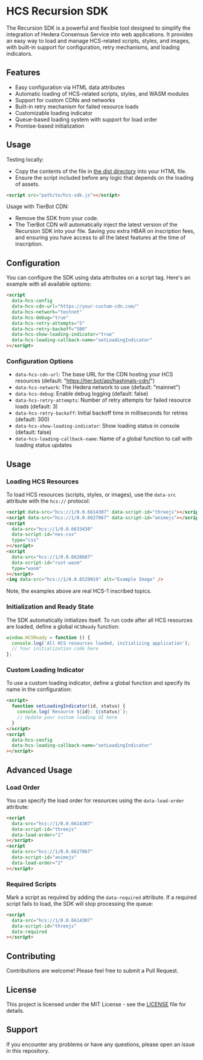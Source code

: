 # HCS Recursion SDK

The Recursion SDK is a powerful and flexible tool designed to simplify the integration of Hedera Consensus Service into web applications. It provides an easy way to load and manage HCS-related scripts, styles, and images, with built-in support for configuration, retry mechanisms, and loading indicators.

## Features

- Easy configuration via HTML data attributes
- Automatic loading of HCS-related scripts, styles, and WASM modules
- Support for custom CDNs and networks
- Built-in retry mechanism for failed resource loads
- Customizable loading indicator
- Queue-based loading system with support for load order
- Promise-based initialization

## Usage

Testing locally:

- Copy the contents of the file in [the dist directory](./dist/hcs-recursion-sdk.js) into your HTML file.
- Ensure the script included before any logic that depends on the loading of assets.

```html
<script src="path/to/hcs-sdk.js"></script>
```

Usage with TierBot CDN:
- Remove the SDK from your code.
- The TierBot CDN will automatically inject the latest version of the Recursion SDK into your file. Saving you extra HBAR on inscription fees, and ensuring you have access to all the latest features at the time of inscription.

## Configuration

You can configure the SDK using data attributes on a script tag. Here's an example with all available options:

```html
<script
  data-hcs-config
  data-hcs-cdn-url="https://your-custom-cdn.com/"
  data-hcs-network="testnet"
  data-hcs-debug="true"
  data-hcs-retry-attempts="5"
  data-hcs-retry-backoff="500"
  data-hcs-show-loading-indicator="true"
  data-hcs-loading-callback-name="setLoadingIndicator"
></script>
```

### Configuration Options

- `data-hcs-cdn-url`: The base URL for the CDN hosting your HCS resources (default: "https://tier.bot/api/hashinals-cdn/")
- `data-hcs-network`: The Hedera network to use (default: "mainnet")
- `data-hcs-debug`: Enable debug logging (default: false)
- `data-hcs-retry-attempts`: Number of retry attempts for failed resource loads (default: 3)
- `data-hcs-retry-backoff`: Initial backoff time in milliseconds for retries (default: 300)
- `data-hcs-show-loading-indicator`: Show loading status in console (default: false)
- `data-hcs-loading-callback-name`: Name of a global function to call with loading status updates

## Usage

### Loading HCS Resources

To load HCS resources (scripts, styles, or images), use the `data-src` attribute with the `hcs://` protocol:

```html
<script data-src="hcs://1/0.0.6614307" data-script-id="threejs"></script>
<script data-src="hcs://1/0.0.6627067" data-script-id="animejs"></script>
<script
  data-src="hcs://1/0.0.6633438"
  data-script-id="nes-css"
  type="css"
></script>
<script
  data-src="hcs://1/0.0.6628687"
  data-script-id="rust-wasm"
  type="wasm"
></script>
<img data-src="hcs://1/0.0.6529019" alt="Example Image" />
```

Note, the examples above are real HCS-1 inscribed topics.

### Initialization and Ready State

The SDK automatically initializes itself. To run code after all HCS resources are loaded, define a global `HCSReady` function:

```javascript
window.HCSReady = function () {
  console.log('All HCS resources loaded, initializing application');
  // Your initialization code here
};
```

### Custom Loading Indicator

To use a custom loading indicator, define a global function and specify its name in the configuration:

```html
<script>
  function setLoadingIndicator(id, status) {
    console.log(`Resource ${id}: ${status}`);
    // Update your custom loading UI here
  }
</script>
<script
  data-hcs-config
  data-hcs-loading-callback-name="setLoadingIndicator"
></script>
```

## Advanced Usage

### Load Order

You can specify the load order for resources using the `data-load-order` attribute:

```html
<script
  data-src="hcs://1/0.0.6614307"
  data-script-id="threejs"
  data-load-order="1"
></script>
<script
  data-src="hcs://1/0.0.6627067"
  data-script-id="animejs"
  data-load-order="2"
></script>
```

### Required Scripts

Mark a script as required by adding the `data-required` attribute. If a required script fails to load, the SDK will stop processing the queue:

```html
<script
  data-src="hcs://1/0.0.6614307"
  data-script-id="threejs"
  data-required
></script>
```

## Contributing

Contributions are welcome! Please feel free to submit a Pull Request.

## License

This project is licensed under the MIT License - see the [LICENSE](LICENSE) file for details.

## Support

If you encounter any problems or have any questions, please open an issue in this repository.
